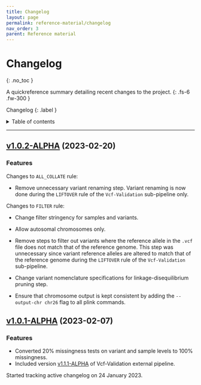 ```yaml
---
title: Changelog
layout: page
permalink: reference-material/changelog
nav_order: 3
parent: Reference material
---
```


# Changelog
{: .no_toc }

A quickreference summary detailing recent changes to the project.
{: .fs-6 .fw-300 }

Changelog
{: .label }

<details markdown="block">
  <summary>
    Table of contents
  </summary>
  {: .text-delta }
1. TOC
{:toc}
</details>

---
## [v1.0.2-ALPHA](https://github.com/Tuks-ICMM/Pharmacogenetic-Analysis-Pipeline/compare/v1.0.1-ALPHA...v1.0.2-ALPHA) (2023-02-20)

### Features
Changes to `ALL_COLLATE` rule:

- Remove unnecessary variant renaming step. Variant renaming is now done during the `LIFTOVER` rule of the `Vcf-Validation` sub-pipeline only.

Changes to `FILTER` rule:

- Change filter stringency for samples and variants.

- Allow autosomal chromosomes only.

- Remove steps to filter out variants where the reference allele in the `.vcf` file does not match that of the reference genome. This step was unnecessary since variant reference alleles are altered to match that of the reference genome during the `LIFTOVER` rule of the `Vcf-Validation` sub-pipeline.

- Change variant nomenclature specifications for linkage-disequilibrium pruning step.

- Ensure that chromosome output is kept consistent by adding the `--output-chr chr26` flag to all plink commands.

## [v1.0.1-ALPHA](https://github.com/Tuks-ICMM/Vcf-Validation/compare/5a07b1c...v1.0.1-ALPHA) (2023-02-07)

### Features
- Converted 20% missingness tests on variant and sample levels to 100% missingness.
- Included version [v1.1.1-ALPHA](https://github.com/Tuks-ICMM/Vcf-Validation/releases/tag/v1.1.1-ALPHA) of Vcf-Validation external pipeline.


Started tracking active changelog on 24 January 2023.
